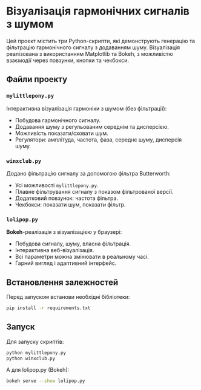 # Візуалізація гармонічних сигналів з шумом

Цей проєкт містить три Python-скрипти, які демонструють генерацію та фільтрацію гармонічного сигналу з додаванням шуму. Візуалізація реалізована з використанням Matplotlib та Bokeh, з можливістю взаємодії через повзунки, кнопки та чекбокси.

## Файли проекту

### `mylittlepony.py`
Інтерактивна візуалізація гармоніки з шумом (без фільтрації):
- Побудова гармонічного сигналу.
- Додавання шуму з регульованим середнім та дисперсією.
- Можливість показати/сховати шум.
- Регулятори: амплітуда, частота, фаза, середнє шуму, дисперсія шуму.

### `winxclub.py`
Додано фільтрацію сигналу за допомогою фільтра Butterworth:
- Усі можливості `mylittlepony.py`.
- Плавне фільтрування сигналу з показом фільтрованої версії.
- Додатковий повзунок: частота фільтра.
- Чекбокси: показати шум, показати фільтр.

### `lolipop.py`
**Bokeh**-реалізація з візуалізацією у браузері:
- Побудова сигналу, шуму, власна фільтрація. 
- Інтерактивна веб-візуалізація.
- Всі параметри можна змінювати в реальному часі.
- Гарний вигляд і адаптивний інтерфейс.


## Встановлення залежностей

Перед запуском встанови необхідні бібліотеки:

```bash
pip install -r requirements.txt
```

## Запуск

Для запуску скриптів:

```bash
python mylittlepony.py
python winxclub.py
```

А для lolipop.py (Bokeh):

```bash
bokeh serve --show lolipop.py
```